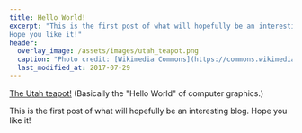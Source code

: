 ```yaml
---
title: Hello World!
excerpt: "This is the first post of what will hopefully be an interesting blog.
Hope you like it!"
header:
  overlay_image: /assets/images/utah_teapot.png
  caption: "Photo credit: [Wikimedia Commons](https://commons.wikimedia.org/wiki/Category:Utah_teapot#/media/File:Utah_teapot_simple_2.png)"
  last_modified_at: 2017-07-29
---
```


[The Utah teapot!](https://en.wikipedia.org/wiki/Utah_teapot) (Basically the
"Hello World" of computer graphics.)

This is the first post of what will hopefully be an interesting blog. Hope you
like it!

